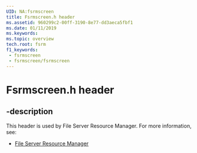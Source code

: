 ```yaml
---
UID: NA:fsrmscreen
title: Fsrmscreen.h header
ms.assetid: 960299c2-00ff-3190-8e77-dd3aeca5fbf1
ms.date: 01/11/2019
ms.keywords: 
ms.topic: overview
tech.root: fsrm
f1_keywords:
 - fsrmscreen
 - fsrmscreen/fsrmscreen
---
```


# Fsrmscreen.h header


## -description

This header is used by File Server Resource Manager. For more information, see:

- [File Server Resource Manager](../_fsrm/index.md)

